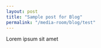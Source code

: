 ```yaml
---
layout: post
title: "Sample post for Blog"
permalink: "/media-room/blog/test"
---
```

Lorem ipsum sit amet
